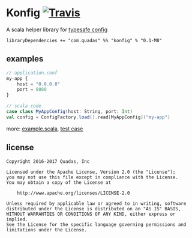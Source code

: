 # Konfig [![Travis](https://img.shields.io/travis/yaroot/konfig.svg?style=flat-square)](https://travis-ci.org/yaroot/konfig)

A scala helper library for [typesafe config](https://github.com/lightbend/config)

```
libraryDependencies += "com.quadas" %% "konfig" % "0.1-M8"
```

## examples

```javascript
// application.conf
my-app {
    host = "0.0.0.0"
    port = 8080
}
```

```scala
// scala code
case class MyAppConfig(host: String, port: Int)
val config = ConfigFactory.load().read[MyAppConfig]("my-app")
```

more: [example.scala](https://github.com/quadas/konfig/blob/master/src/test/scala/com/example/example.scala), [test case](https://github.com/quadas/konfig/blob/master/src/test/scala/com/quadas/konfig/konfig.scala)


## license

```
Copyright 2016-2017 Quadas, Inc

Licensed under the Apache License, Version 2.0 (the "License");
you may not use this file except in compliance with the License.
You may obtain a copy of the License at

    http://www.apache.org/licenses/LICENSE-2.0

Unless required by applicable law or agreed to in writing, software
distributed under the License is distributed on an "AS IS" BASIS,
WITHOUT WARRANTIES OR CONDITIONS OF ANY KIND, either express or implied.
See the License for the specific language governing permissions and
limitations under the License.
```
